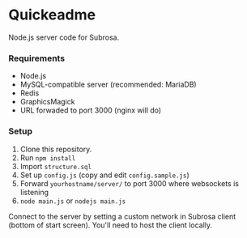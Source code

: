 # Quickeadme

Node.js server code for Subrosa.

### Requirements

* Node.js
* MySQL-compatible server (recommended: MariaDB)
* Redis
* GraphicsMagick
* URL forwaded to port 3000 (nginx will do)

### Setup
1. Clone this repository. 
2. Run `npm install`
3. Import `structure.sql`
4. Set up `config.js` (copy and edit `config.sample.js`)
5. Forward `yourhostname/server/` to port 3000 where websockets is listening
6. `node main.js` or `nodejs main.js`

Connect to the server by setting a custom network in Subrosa client (bottom of start screen). You'll need to host the client locally.
